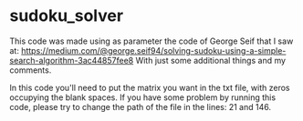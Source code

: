 # sudoku_solver

This code was made using as parameter the code of George Seif that I saw at: https://medium.com/@george.seif94/solving-sudoku-using-a-simple-search-algorithm-3ac44857fee8
With just some additional things and my comments.

In this code you'll need to put the matrix you want in the txt file, with zeros occupying the blank spaces. If you have some problem by running this code, please try to change the path of the file in the lines: 21 and 146.
